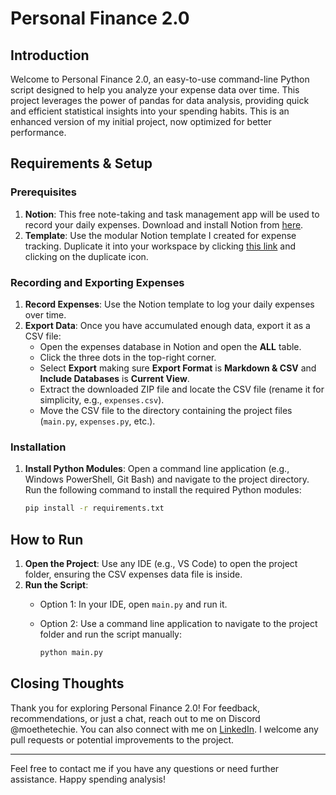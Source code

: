 # Personal Finance 2.0

## Introduction

Welcome to Personal Finance 2.0, an easy-to-use command-line Python script designed to help you analyze your expense data over time. This project leverages the power of pandas for data analysis, providing quick and efficient statistical insights into your spending habits. This is an enhanced version of my initial project, now optimized for better performance.

## Requirements & Setup

### Prerequisites

1. **Notion**: This free note-taking and task management app will be used to record your daily expenses. Download and install Notion from [here](https://notion.so).
2. **Template**: Use the modular Notion template I created for expense tracking. Duplicate it into your workspace by clicking [this link](https://gelatinous-quince-abe.notion.site/Expenses-Tracking-TEMPLATE-10ce997e127780cba639f4f06e97e6d8?pvs=4) and clicking on the duplicate icon.

### Recording and Exporting Expenses

1. **Record Expenses**: Use the Notion template to log your daily expenses over time.
2. **Export Data**: Once you have accumulated enough data, export it as a CSV file:
   - Open the expenses database in Notion and open the **ALL** table.
   - Click the three dots in the top-right corner.
   - Select **Export** making sure **Export Format** is **Markdown & CSV** and **Include Databases** is **Current View**.
   - Extract the downloaded ZIP file and locate the CSV file (rename it for simplicity, e.g., `expenses.csv`).
   - Move the CSV file to the directory containing the project files (`main.py`, `expenses.py`, etc.).

### Installation

1. **Install Python Modules**: Open a command line application (e.g., Windows PowerShell, Git Bash) and navigate to the project directory. Run the following command to install the required Python modules:

   ```sh
   pip install -r requirements.txt
   
## How to Run

1. **Open the Project**: Use any IDE (e.g., VS Code) to open the project folder, ensuring the CSV expenses data file is inside.
2. **Run the Script**:
   - Option 1: In your IDE, open `main.py` and run it.
   - Option 2: Use a command line application to navigate to the project folder and run the script manually:

     ```sh
     python main.py
     ```

## Closing Thoughts

Thank you for exploring Personal Finance 2.0! For feedback, recommendations, or just a chat, reach out to me on Discord @moethetechie. You can also connect with me on [LinkedIn](https://www.linkedin.com/in/momen-ahmed-51b7301b8/). I welcome any pull requests or potential improvements to the project.

---

Feel free to contact me if you have any questions or need further assistance. Happy spending analysis!
